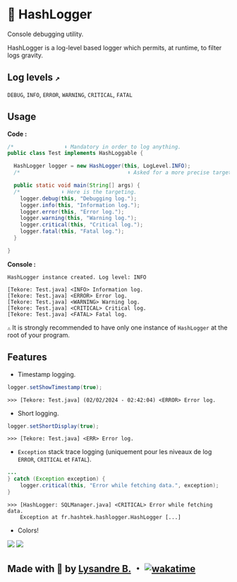 # 📰 HashLogger

Console debugging utility.

HashLogger is a log-level based logger which permits, at runtime, to filter logs gravity.

## Log levels `↗️`

`DEBUG`, `INFO`, `ERROR`, `WARNING`, `CRITICAL`, `FATAL`

## Usage

**Code :**
```java
/*                ⬇️ Mandatory in order to log anything.                      */
public class Test implements HashLoggable {

  HashLogger logger = new HashLogger(this, LogLevel.INFO);
  /*                                  ⬆️ Asked for a more precise targeting.  */

  public static void main(String[] args) {
  /*             ⬇️ Here is the targeting.                                    */
    logger.debug(this, "Debugging log.");
    logger.info(this, "Information log.");
    logger.error(this, "Error log.");
    logger.warning(this, "Warning log.");
    logger.critical(this, "Critical log.");
    logger.fatal(this, "Fatal log.");
  }

}
```
**Console :**
```plaintext
HashLogger instance created. Log level: INFO

[Tekore: Test.java] <INFO> Information log.
[Tekore: Test.java] <ERROR> Error log.
[Tekore: Test.java] <WARNING> Warning log.
[Tekore: Test.java] <CRITICAL> Critical log.
[Tekore: Test.java] <FATAL> Fatal log.
```
`⚠️` It is strongly recommended to have only one instance of `HashLogger` at the root of your program.

## Features

- Timestamp logging.
```java
logger.setShowTimestamp(true);
```
```plaintext
>>> [Tekore: Test.java] (02/02/2024 - 02:42:04) <ERROR> Error log.
```
- Short logging.
```java
logger.setShortDisplay(true);
```
```plaintext
>>> [Tekore: Test.java] <ERR> Error log.
```
- `Exception` stack trace logging
(uniquement pour les niveaux de log `ERROR`, `CRITICAL` et `FATAL`).
```java
...
} catch (Exception exception) {
    logger.critical(this, "Error while fetching data.", exception);
}
```
```plaintext
>>> [HashLogger: SQLManager.java] <CRITICAL> Error while fetching data.
    Exception at fr.hashtek.hashlogger.HashLogger [...]
```

- Colors!

![](https://cdn.discordapp.com/attachments/1201670734095859812/1205493884420100096/image.png?ex=65d892ab&is=65c61dab&hm=1e1aabd11d97d34d2ad2d0ed6e9fe44d25d7dcc1a15d230ba160e353e3eb3dbf&)
![](https://cdn.discordapp.com/attachments/1201670734095859812/1205495547545260042/image.png?ex=65d89437&is=65c61f37&hm=7af97d1e11df338fcb0b40192559ad17ed2d7fda4b26a26bb6587c4e995af6a9&)

## Made with 💜 by [Lysandre B.](https://github.com/Shuvlyy) ・ [![wakatime](https://wakatime.com/badge/user/2f50fe6c-0368-4bef-aa01-3a67193b63f8/project/018d6107-5476-45b0-a472-ef196a0f7de6.svg)](https://wakatime.com/badge/user/2f50fe6c-0368-4bef-aa01-3a67193b63f8/project/018d6107-5476-45b0-a472-ef196a0f7de6)